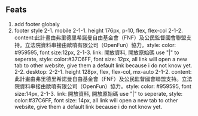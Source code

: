 ## Feats

1. add footer globaly
2. footer style
   2-1. mobile
   2-1-1. height 176px, p-10, flex, flex-col
   2-1-2. content:此計畫由弗里德里希諾曼自由基金會（FNF）及公民監督國會聯盟支持。立法院資料串接由歐噴有限公司（OpenFun）協力。style: color: #959595, font size:12px,
   2-1-3. link: 開放資料, 開放原始碼 use "|" to seperate, style: color:#37C6FF, font size: 12px, all link will open a new tab to other website, give them a default link because i do not know yet.
   2-2. desktop:
   2-2-1. height 128px, flex, flex-col, mx-auto
   2-1-2. content:此計畫由弗里德里希諾曼自由基金會（FNF）及公民監督國會聯盟支持。立法院資料串接由歐噴有限公司（OpenFun）協力。style: color: #959595, font size:14px,
   2-1-3. link: 開放資料, 開放原始碼 use "|" to seperate, style: color:#37C6FF, font size: 14px, all link will open a new tab to other website, give them a default link because i do not know yet.
